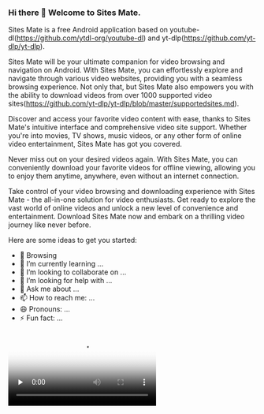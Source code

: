 ### Hi there 👋 Welcome to Sites Mate.

Sites Mate is a free Android application based on youtube-dl(https://github.com/ytdl-org/youtube-dl) and yt-dlp(https://github.com/yt-dlp/yt-dlp). 

Sites Mate will be your ultimate companion for video browsing and navigation on Android. With Sites Mate, you can effortlessly explore and navigate through various video websites, providing you with a seamless browsing experience. Not only that, but Sites Mate also empowers you with the ability to download videos from over 1000 supported video sites(https://github.com/yt-dlp/yt-dlp/blob/master/supportedsites.md).

Discover and access your favorite video content with ease, thanks to Sites Mate's intuitive interface and comprehensive video site support. Whether you're into movies, TV shows, music videos, or any other form of online video entertainment, Sites Mate has got you covered.

Never miss out on your desired videos again. With Sites Mate, you can conveniently download your favorite videos for offline viewing, allowing you to enjoy them anytime, anywhere, even without an internet connection.

Take control of your video browsing and downloading experience with Sites Mate - the all-in-one solution for video enthusiasts. Get ready to explore the vast world of online videos and unlock a new level of convenience and entertainment. Download Sites Mate now and embark on a thrilling video journey like never before.

Here are some ideas to get you started:

- 🔭 Browsing
- 🌱 I’m currently learning ...
- 👯 I’m looking to collaborate on ...
- 🤔 I’m looking for help with ...
- 💬 Ask me about ...
- 📫 How to reach me: ...
- 😄 Pronouns: ...
- ⚡ Fun fact: ...

<video id="video" controls="" preload="none" poster="封面">
   <source id="mp4" src="http://clips.vorwaerts-gmbh.de/big_buck_bunny.mp4" type="video/mp4">
</video>

